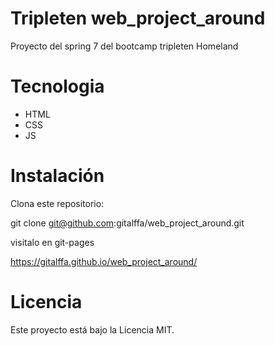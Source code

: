 # Tripleten web_project_around

Proyecto del spring 7 del bootcamp tripleten Homeland

# Tecnologia

- HTML
- CSS
- JS

# Instalación

Clona este repositorio:

git clone git@github.com:gitalffa/web_project_around.git

visitalo en git-pages

https://gitalffa.github.io/web_project_around/

# Licencia

Este proyecto está bajo la Licencia MIT.
